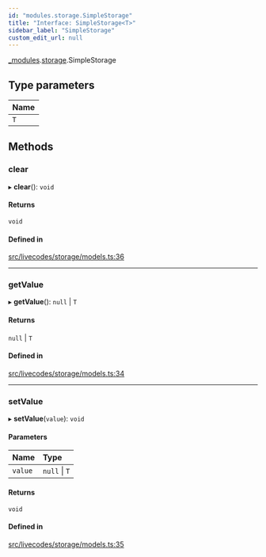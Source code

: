 ```yaml
---
id: "modules.storage.SimpleStorage"
title: "Interface: SimpleStorage<T>"
sidebar_label: "SimpleStorage"
custom_edit_url: null
---
```


[_modules](../modules/modules.md).[storage](../namespaces/modules.storage.md).SimpleStorage

## Type parameters

| Name |
| :------ |
| `T` |

## Methods

### clear

▸ **clear**(): `void`

#### Returns

`void`

#### Defined in

[src/livecodes/storage/models.ts:36](https://github.com/live-codes/livecodes/blob/0b19ad3/src/livecodes/storage/models.ts#L36)

___

### getValue

▸ **getValue**(): ``null`` \| `T`

#### Returns

``null`` \| `T`

#### Defined in

[src/livecodes/storage/models.ts:34](https://github.com/live-codes/livecodes/blob/0b19ad3/src/livecodes/storage/models.ts#L34)

___

### setValue

▸ **setValue**(`value`): `void`

#### Parameters

| Name | Type |
| :------ | :------ |
| `value` | ``null`` \| `T` |

#### Returns

`void`

#### Defined in

[src/livecodes/storage/models.ts:35](https://github.com/live-codes/livecodes/blob/0b19ad3/src/livecodes/storage/models.ts#L35)
